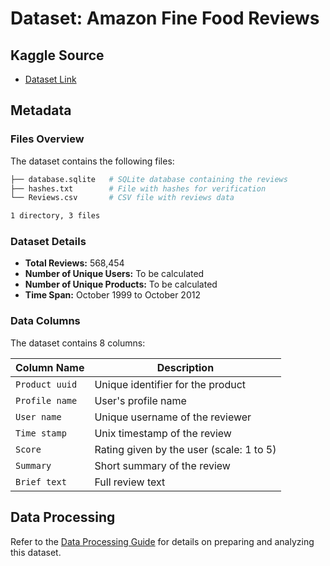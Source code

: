 # Dataset: Amazon Fine Food Reviews

## Kaggle Source
- [Dataset Link](https://www.kaggle.com/datasets/snap/amazon-fine-food-reviews/data)

## Metadata

### Files Overview
The dataset contains the following files:
```bash
├── database.sqlite   # SQLite database containing the reviews
├── hashes.txt        # File with hashes for verification
└── Reviews.csv       # CSV file with reviews data

1 directory, 3 files
```

### Dataset Details
- **Total Reviews:** 568,454  
- **Number of Unique Users:** To be calculated  
- **Number of Unique Products:** To be calculated  
- **Time Span:** October 1999 to October 2012  

### Data Columns
The dataset contains 8 columns:

| Column Name   | Description                                      |
|---------------|--------------------------------------------------|
| `Product uuid`| Unique identifier for the product               |
| `Profile name`| User's profile name                             |
| `User name`   | Unique username of the reviewer                 |
| `Time stamp`  | Unix timestamp of the review                    |
| `Score`       | Rating given by the user (scale: 1 to 5)        |
| `Summary`     | Short summary of the review                     |
| `Brief text`  | Full review text                                |

## Data Processing

Refer to the [Data Processing Guide](dataset_preparation.md) for details on preparing and analyzing this dataset.